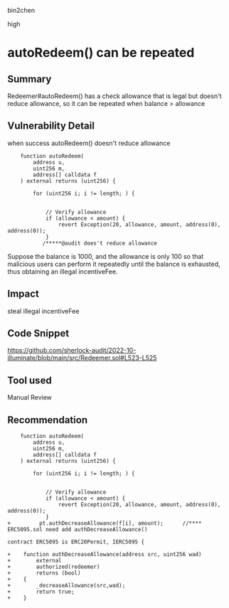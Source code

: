bin2chen

high

# autoRedeem() can be repeated

## Summary
Redeemer#autoRedeem() has a check allowance that is legal  but doesn't reduce allowance, so it can be repeated when balance > allowance

## Vulnerability Detail
when success autoRedeem() doesn't reduce allowance
```solidity
    function autoRedeem(
        address u,
        uint256 m,
        address[] calldata f
    ) external returns (uint256) {

        for (uint256 i; i != length; ) {


            // Verify allowance
            if (allowance < amount) {
                revert Exception(20, allowance, amount, address(0), address(0));
            }
           /*****@audit does't reduce allowance

```
Suppose the balance is 1000, and the allowance is only 100
so that malicious users can perform it repeatedly until the balance is exhausted, thus obtaining an illegal incentiveFee.


## Impact
steal illegal incentiveFee

## Code Snippet

https://github.com/sherlock-audit/2022-10-illuminate/blob/main/src/Redeemer.sol#L523-L525

## Tool used

Manual Review

## Recommendation

```solidity
    function autoRedeem(
        address u,
        uint256 m,
        address[] calldata f
    ) external returns (uint256) {

        for (uint256 i; i != length; ) {


            // Verify allowance
            if (allowance < amount) {
                revert Exception(20, allowance, amount, address(0), address(0));
            }
+         pt.authDecreaseAllowance(f[i], amount);      //**** ERC5095.sol need add authDecreaseAllowance() 

```

```solidity
contract ERC5095 is ERC20Permit, IERC5095 {

+    function authDecreaseAllowance(address src, uint256 wad)
+        external
+        authorized(redeemer)
+        returns (bool)
+    {
+        _decreaseAllowance(src,wad);
+        return true;
+    }
```
